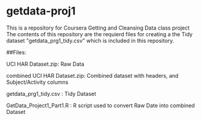 # getdata-proj1
This is a repository for Coursera Getting and Cleansing Data class project
The contents of this repository are the requierd files for creating a the Tidy dataset 
"getdata_prg1_tidy.csv" which is included in this repository.

##Files:

UCI HAR Dataset.zip: Raw Data

combined UCI HAR Dataset.zip: Combined dataset with headers, and Subject/Activity columns

getdata_prg1_tidy.csv : Tidy Dataset

GetData_Project1_Part1.R : R script used to convert Raw Date into combined Dataset
